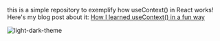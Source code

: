 this is a simple repository to exemplify how useContext() in React works!
Here's my blog post about it: [How I learned useContext() in a fun way](https://carolinanonato.ca/blog/2022/04/23/how-i-learned-usecontext-in-a-fun-way/)

![light-dark-theme](https://user-images.githubusercontent.com/44845754/164944991-f3c3927d-56c6-467e-b225-c9866528b3c7.gif)
